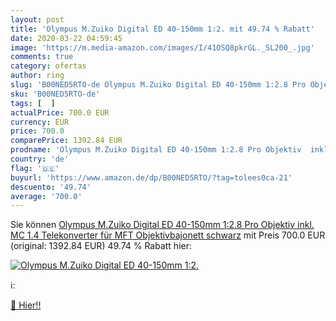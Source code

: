 ```yaml
---
layout: post
title: 'Olympus M.Zuiko Digital ED 40-150mm 1:2. mit 49.74 % Rabatt'
date: 2020-03-22 04:59:45
image: 'https://m.media-amazon.com/images/I/41OSQ8pkrGL._SL200_.jpg'
comments: true
category: ofertas
author: ring
slug: 'B00NED5RTO-de Olympus M.Zuiko Digital ED 40-150mm 1:2.8 Pro Objektiv...'
sku: 'B00NED5RTO-de'
tags: [  ]
actualPrice: 700.0 EUR
currency: EUR
price: 700.0
comparePrice: 1392.84 EUR
prodname: 'Olympus M.Zuiko Digital ED 40-150mm 1:2.8 Pro Objektiv  inkl. MC 1.4 Telekonverter  für MFT Objektivbajonett  schwarz'
country: 'de'
flag: '🇩🇪'
buyurl: 'https://www.amazon.de/dp/B00NED5RTO/?tag=tolees0ca-21'
descuento: '49.74'
average: '700.0'
---
```


Sie können [Olympus M.Zuiko Digital ED 40-150mm 1:2.8 Pro Objektiv  inkl. MC 1.4 Telekonverter  für MFT Objektivbajonett  schwarz](https://www.amazon.de/dp/B00NED5RTO/?tag=tolees0ca-21) mit Preis 700.0 EUR (original: 1392.84 EUR) 49.74 % Rabatt hier:

[![Olympus M.Zuiko Digital ED 40-150mm 1:2.](https://m.media-amazon.com/images/I/41OSQ8pkrGL._SL200_.jpg)](https://www.amazon.de/dp/B00NED5RTO/?tag=tolees0ca-21)

ℹ️:


[🛒 Hier!!](https://www.amazon.de/dp/B00NED5RTO/?tag=tolees0ca-21)
